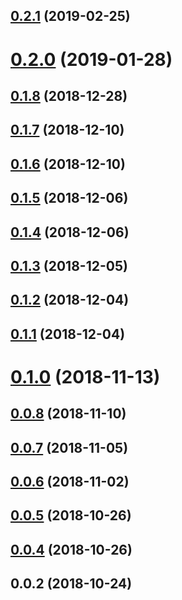 ## [0.2.1](https://github.com/chenyueban/ohbug/compare/v0.2.0...v0.2.1) (2019-02-25)



# [0.2.0](https://github.com/chenyueban/ohbug/compare/v0.1.8...v0.2.0) (2019-01-28)



## [0.1.8](https://github.com/chenyueban/ohbug/compare/v0.1.7...v0.1.8) (2018-12-28)



## [0.1.7](https://github.com/chenyueban/ohbug/compare/v0.1.6...v0.1.7) (2018-12-10)



## [0.1.6](https://github.com/chenyueban/ohbug/compare/v0.1.5...v0.1.6) (2018-12-10)



## [0.1.5](https://github.com/chenyueban/ohbug/compare/v0.1.4...v0.1.5) (2018-12-06)



## [0.1.4](https://github.com/chenyueban/ohbug/compare/v0.1.3...v0.1.4) (2018-12-06)



## [0.1.3](https://github.com/chenyueban/ohbug/compare/v0.1.2...v0.1.3) (2018-12-05)



## [0.1.2](https://github.com/chenyueban/ohbug/compare/v0.1.1...v0.1.2) (2018-12-04)



## [0.1.1](https://github.com/chenyueban/ohbug/compare/v0.1.0...v0.1.1) (2018-12-04)



# [0.1.0](https://github.com/chenyueban/ohbug/compare/v0.0.8...v0.1.0) (2018-11-13)



## [0.0.8](https://github.com/chenyueban/ohbug/compare/v0.0.7...v0.0.8) (2018-11-10)



## [0.0.7](https://github.com/chenyueban/ohbug/compare/v0.0.6...v0.0.7) (2018-11-05)



## [0.0.6](https://github.com/chenyueban/ohbug/compare/v0.0.5...v0.0.6) (2018-11-02)



## [0.0.5](https://github.com/chenyueban/ohbug/compare/v0.0.4...v0.0.5) (2018-10-26)



## [0.0.4](https://github.com/chenyueban/ohbug/compare/v0.0.2...v0.0.4) (2018-10-26)



## 0.0.2 (2018-10-24)



